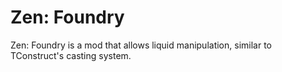 # Zen: Foundry

Zen: Foundry is a mod that allows liquid manipulation, similar to TConstruct's casting system.
